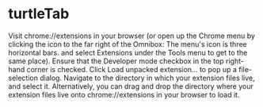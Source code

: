 # turtleTab
Visit chrome://extensions in your browser (or open up the Chrome menu by clicking the icon to the far right of the Omnibox:  The menu's icon is three horizontal bars. and select Extensions under the Tools menu to get to the same place).
Ensure that the Developer mode checkbox in the top right-hand corner is checked.
Click Load unpacked extension… to pop up a file-selection dialog.
Navigate to the directory in which your extension files live, and select it.
Alternatively, you can drag and drop the directory where your extension files live onto chrome://extensions in your browser to load it.

